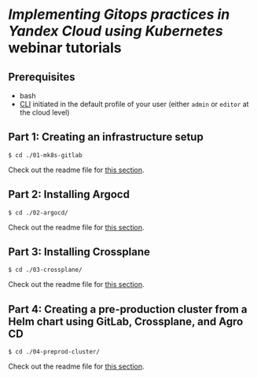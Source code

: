 # _Implementing Gitops practices in Yandex Cloud using Kubernetes_ webinar tutorials

## Prerequisites

- bash
- [CLI](https://cloud.yandex.ru/docs/cli/operations/install-cli) initiated in the default profile of your user (either `admin` or `editor` at the cloud level)


## Part 1: Creating an infrastructure setup 

```
$ cd ./01-mk8s-gitlab
```

Check out the readme file for [this section](./01-mk8s-gitlab).

## Part 2: Installing Argocd

```
$ cd ./02-argocd/
```

Check out the readme file for [this section](./02-argocd/).

## Part 3: Installing Crossplane

```
$ cd ./03-crossplane/
```

Check out the readme file for [this section](./03-crossplane/).

## Part 4: Creating a pre-production cluster from a Helm chart using GitLab, Crossplane, and Agro CD

```
$ cd ./04-preprod-cluster/
```

Check out the readme file for [this section](./04-preprod-cluster).
